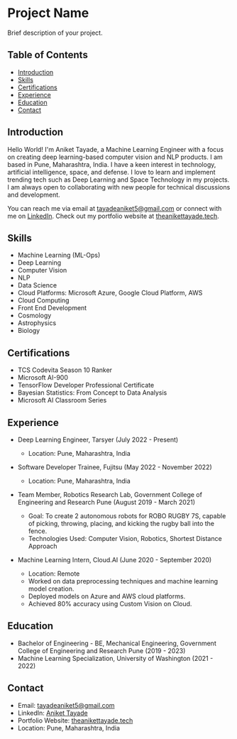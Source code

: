 # Project Name

Brief description of your project.

## Table of Contents

- [Introduction](#introduction)
- [Skills](#skills)
- [Certifications](#certifications)
- [Experience](#experience)
- [Education](#education)
- [Contact](#contact)

## Introduction

Hello World! I'm Aniket Tayade, a Machine Learning Engineer with a focus on creating deep learning-based computer vision and NLP products. I am based in Pune, Maharashtra, India. I have a keen interest in technology, artificial intelligence, space, and defense. I love to learn and implement trending tech such as Deep Learning and Space Technology in my projects. I am always open to collaborating with new people for technical discussions and development.

You can reach me via email at tayadeaniket5@gmail.com or connect with me on [LinkedIn](https://www.linkedin.com/in/aniket-tayade). Check out my portfolio website at [theanikettayade.tech](https://theanikettayade.tech).

## Skills

- Machine Learning (ML-Ops)
- Deep Learning
- Computer Vision
- NLP
- Data Science
- Cloud Platforms: Microsoft Azure, Google Cloud Platform, AWS
- Cloud Computing
- Front End Development
- Cosmology
- Astrophysics
- Biology

## Certifications

- TCS Codevita Season 10 Ranker
- Microsoft AI-900
- TensorFlow Developer Professional Certificate
- Bayesian Statistics: From Concept to Data Analysis
- Microsoft AI Classroom Series

## Experience

- Deep Learning Engineer, Tarsyer (July 2022 - Present)
  - Location: Pune, Maharashtra, India

- Software Developer Trainee, Fujitsu (May 2022 - November 2022)
  - Location: Pune, Maharashtra, India

- Team Member, Robotics Research Lab, Government College of Engineering and Research Pune (August 2019 - March 2021)
  - Goal: To create 2 autonomous robots for ROBO RUGBY 7S, capable of picking, throwing, placing, and kicking the rugby ball into the fence.
  - Technologies Used: Computer Vision, Robotics, Shortest Distance Approach

- Machine Learning Intern, Cloud.AI (June 2020 - September 2020)
  - Location: Remote
  - Worked on data preprocessing techniques and machine learning model creation.
  - Deployed models on Azure and AWS cloud platforms.
  - Achieved 80% accuracy using Custom Vision on Cloud.

## Education

- Bachelor of Engineering - BE, Mechanical Engineering, Government College of Engineering and Research Pune (2019 - 2023)
- Machine Learning Specialization, University of Washington (2021 - 2022)

## Contact

- Email: tayadeaniket5@gmail.com
- LinkedIn: [Aniket Tayade](https://www.linkedin.com/in/aniket-tayade)
- Portfolio Website: [theanikettayade.tech](https://theanikettayade.tech)
- Location: Pune, Maharashtra, India
